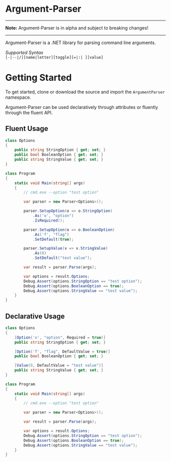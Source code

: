 # Argument-Parser
***
**Note:** Argument-Parser is in alpha and subject to breaking changes!
***
Argument-Parser is a .NET library for parsing command line arguments.

*Supported Syntax*  
`[-|--|/][name|letter][toggle][=|:| ][value]`

# Getting Started
To get started, clone or download the source and import the `ArgumentParser` namespace.

Argument-Parser can be used declaratively through attributes or fluently through the fluent API.  

## Fluent Usage
```c#
class Options
{
    public string StringOption { get; set; }
    public bool BooleanOption { get; set; }
    public string StringValue { get; set; }
}

class Program
{
    static void Main(string[] args)
    {
        // cmd.exe --option "test option"

        var parser = new Parser<Options>();

        parser.SetupOption(o => o.StringOption)
            .As('o', "option")
            .IsRequired();

        parser.SetupOption(o => o.BooleanOption)
            .As('f', "flag")
            .SetDefault(true);

        parser.SetupValue(v => v.StringValue)
            .As(0)
            .SetDefault("test value");

        var result = parser.Parse(args);

        var options = result.Options;
        Debug.Assert(options.StringOption == "test option");
        Debug.Assert(options.BooleanOption == true);
        Debug.Assert(options.StringValue == "test value");
    }
}
```

## Declarative Usage
```c#
class Options
{
    [Option('o', "option", Required = true)]
    public string StringOption { get; set; }

    [Option('f', "flag", DefaultValue = true)]
    public bool BooleanOption { get; set; }

    [Value(0, DefaultValue = "test value")]
    public string StringValue { get; set; }
}

class Program
{
    static void Main(string[] args)
    {
        // cmd.exe --option "test option"

        var parser = new Parser<Options>();

        var result = parser.Parse(args);

        var options = result.Options;
        Debug.Assert(options.StringOption == "test option");
        Debug.Assert(options.BooleanOption == true);
        Debug.Assert(options.StringValue == "test value");
    }
}
```
